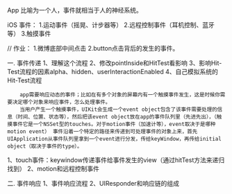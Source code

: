 App 比喻为一个人，事件就相当于人的神经系统。

iOS 事件： 1.运动事件（摇晃、计步器等） 2.远程控制事件（耳机控制、蓝牙等） 3.触摸事件


// 作业：
    1.微博底部中间点击
    2.button点击背后的发生的事件。


一. 事件传递
            1、理解这个流程
            2、修改pointInside和HitTest看影响
            3、影响Hit-Test流程的因素alpha、hidden、userInteractionEnabled
            4、自己模拟系统的Hit-Test流程


        app需要响应动态的事件；比如在有多个对象的屏幕内有一个触摸事件发生，这是时候你需要决定哪个对象来响应事件，怎么处理事件。
        当用户产生一个触摸事件，UIKit会生成一个event object包含了该事件需要处理的信息（时间、位置、状态等），然后把该event object放在app的事件队列里（先进先出），（触摸事件它是一个NSSet型的touches。对于motion事件（加速计等），event取决于是哪种motion event） 事件沿着一个特定的路径来传递到可处理事件的对象上来，首先UIApplication从事件队列里拿到一个event进行分发，传给keyWindow，再传给initial object（取决于事件的type）。

1、touch事件：keywindow传递事件给事件发生的view（通过hitTest方法来递归找到）
2、motion和远程控制事件


二. 事件响应
         1、事件响应流程
         2、UIResponder和响应链的组成
